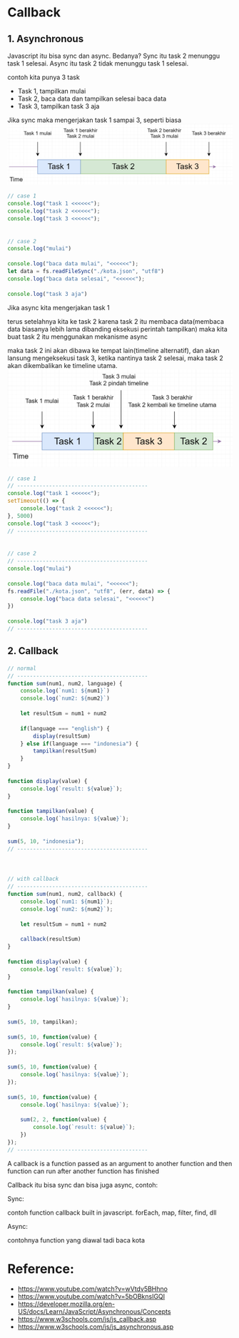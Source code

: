 # Callback

## 1. Asynchronous
Javascript itu bisa sync dan async. Bedanya?
Sync itu task 2 menunggu task 1 selesai.
Async itu task 2 tidak menunggu task 1 selesai.

contoh kita punya 3 task
- Task 1, tampilkan mulai
- Task 2, baca data dan tampilkan selesai baca data
- Task 3, tampilkan task 3 aja
 
Jika sync maka mengerjakan task 1 sampai 3, seperti biasa
![sync](./images/sync.png)
```js
// case 1
console.log("task 1 <<<<<<");
console.log("task 2 <<<<<<");
console.log("task 3 <<<<<<");


// case 2
console.log("mulai")

console.log("baca data mulai", "<<<<<<");
let data = fs.readFileSync("./kota.json", "utf8")
console.log("baca data selesai", "<<<<<<");

console.log("task 3 aja")

```

Jika async kita mengerjakan task 1

terus setelahnya kita ke task 2 karena task 2 itu membaca data(membaca data biasanya lebih lama dibanding eksekusi perintah tampilkan) maka kita buat task 2 itu menggunakan mekanisme async

maka task 2 ini akan dibawa ke tempat lain(timeline alternatif), dan akan lansung mengeksekusi task 3, ketika nantinya task 2 selesai, maka task 2 akan dikembalikan ke timeline utama.
![sync](./images/async.png)
```js
// case 1
// -----------------------------------------
console.log("task 1 <<<<<<");
setTimeout(() => {
    console.log("task 2 <<<<<<");
}, 5000)
console.log("task 3 <<<<<<");
// -----------------------------------------


// case 2
// -----------------------------------------
console.log("mulai")

console.log("baca data mulai", "<<<<<<");
fs.readFile("./kota.json", "utf8", (err, data) => {
    console.log("baca data selesai", "<<<<<<")
})

console.log("task 3 aja")
// -----------------------------------------
```

## 2. Callback
```js
// normal
// -----------------------------------------
function sum(num1, num2, language) {
    console.log(`num1: ${num1}`)
    console.log(`num2: ${num2}`)

    let resultSum = num1 + num2

    if(language === "english") {
        display(resultSum)
    } else if(language === "indonesia") {
        tampilkan(resultSum)
    }
}

function display(value) {
    console.log(`result: ${value}`);
}

function tampilkan(value) {
    console.log(`hasilnya: ${value}`);
}

sum(5, 10, "indonesia");
// -----------------------------------------



// with callback
// -----------------------------------------
function sum(num1, num2, callback) {
    console.log(`num1: ${num1}`);
    console.log(`num2: ${num2}`);
    
    let resultSum = num1 + num2 

    callback(resultSum)
}

function display(value) {
    console.log(`result: ${value}`);
}

function tampilkan(value) {
    console.log(`hasilnya: ${value}`);
}

sum(5, 10, tampilkan);

sum(5, 10, function(value) {
    console.log(`result: ${value}`);
});

sum(5, 10, function(value) {
    console.log(`hasilnya: ${value}`);
});

sum(5, 10, function(value) {
    console.log(`hasilnya: ${value}`);

    sum(2, 2, function(value) {
        console.log(`result: ${value}`);
    })
});
// -----------------------------------------
```

A callback is a function passed as an argument to another function and then function can run after another function has finished

Callback itu bisa sync dan bisa juga async, contoh:

Sync:

contoh function callback built in javascript. forEach, map, filter, find, dll 

Async: 

contohnya function yang diawal tadi baca kota

# Reference:
- https://www.youtube.com/watch?v=wVtdv5BHhno
- https://www.youtube.com/watch?v=5bOBknsIGQI
- https://developer.mozilla.org/en-US/docs/Learn/JavaScript/Asynchronous/Concepts
- https://www.w3schools.com/js/js_callback.asp
- https://www.w3schools.com/js/js_asynchronous.asp